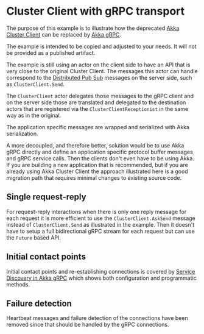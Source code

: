 # Cluster Client with gRPC transport

The purpose of this example is to illustrate how the deprecated
[Akka Cluster Client](https://doc.akka.io/docs/akka/2.5/cluster-client.html)
can be replaced by [Akka gRPC](https://doc.akka.io/docs/akka-grpc/current/index.html).

The example is intended to be copied and adjusted to your needs. It will not be
provided as a published artifact.

The example is still using an actor on the client side to have an API that is very close
to the original Cluster Client. The messages this actor can handle correspond to the
[Distributed Pub Sub](https://doc.akka.io/docs/akka/current/distributed-pub-sub.html)
messages on the server side, such as `ClusterClient.Send`.

The `ClusterClient` actor delegates those messages to the gRPC client and on the
server side those are translated and delegated to the destination actors that
are registered via the `ClusterClientReceptionist` in the same way as in the original.

The application specific messages are wrapped and serialized with Akka serialization.

A more decoupled, and therefore better, solution would be to use Akka gRPC directly
and define an application specific protocol buffer messages and gRPC service calls.
Then the clients don't even have to be using Akka. If you are building a new
application that is recommended, but if you are already using Akka Cluster Client
the approach illustrated here is a good migration path that requires minimal changes
to existing source code.

## Single request-reply

For request-reply interactions when there is only one reply message for each request
it is more efficient to use the `ClusterClient.AskSend` message instead of
`ClusterClient.Send` as illustrated in the example. Then it doesn't have to
setup a full bidirectional gRPC stream for each request but can use the `Future`
based API.

## Initial contact points

Initial contact points and re-establishing connections is covered by
[Service Discovery in Akka gRPC](https://doc.akka.io/docs/akka-grpc/current/client/configuration.html)
which shows both configuration and programmatic methods.

## Failure detection

Heartbeat messages and failure detection of the connections have been removed
since that should be handled by the gRPC connections.





